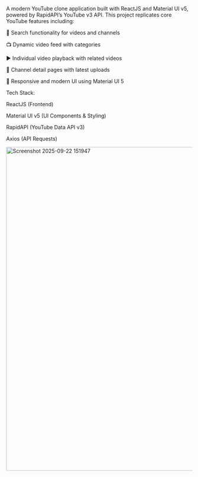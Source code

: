 A modern YouTube clone application built with ReactJS and Material UI v5, powered by RapidAPI’s YouTube v3 API.
This project replicates core YouTube features including:

🔎 Search functionality for videos and channels

📺 Dynamic video feed with categories

▶️ Individual video playback with related videos

👤 Channel detail pages with latest uploads

🎨 Responsive and modern UI using Material UI 5

Tech Stack:

ReactJS (Frontend)

Material UI v5 (UI Components & Styling)

RapidAPI (YouTube Data API v3)

Axios (API Requests)

<img width="1919" height="873" alt="Screenshot 2025-09-22 151947" src="https://github.com/user-attachments/assets/5c223d9a-c174-4774-aefb-a9318d2c8a63" />
